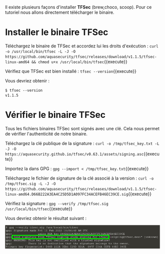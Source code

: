 Il existe plusieurs façons d'installer **TFSec** (brew,choco, scoop). Pour ce tutoriel nous allons directement télécharger le binaire.

# Installer le binaire TFSec

Téléchargez le binaire de TFSec et accordez lui les droits d'exécution :
`curl -o /usr/local/bin/tfsec -L -J -O https://github.com/aquasecurity/tfsec/releases/download/v1.1.5/tfsec-linux-amd64 && chmod u+x /usr/local/bin/tfsec`{{execute}}

Vérifiez que TFSec est bien installé :
`tfsec --version`{{execute}}

Vous devriez obtenir :
```
$ tfsec --version
v1.1.5
```

# Vérifier le binaire TFSec

Tous les fichiers binaires TFSec sont signés avec une clé. Cela nous permet de vérifier l'authenticité de notre binaire.

Téléchargez la clé publique de la signature :
`curl -o /tmp/tfsec_key.txt -L -J -O https://aquasecurity.github.io/tfsec/v0.63.1/assets/signing.asc`{{execute}}

Importez la dans GPG :
`gpg --import < /tmp/tfsec_key.txt`{{execute}}

Téléchargez le fichier de signature de la clé associé à la version :
`curl -o /tmp/tfsec.sig -L -J -O https://github.com/aquasecurity/tfsec/releases/download/v1.1.5/tfsec-linux-amd64.D66B222A3EA4C25D5D1A097FC34ACEFB46EC39CE.sig`{{execute}}

Vérifiez la signature :
`gpg --verify /tmp/tfsec.sig /usr/local/bin/tfsec`{{execute}}

Vous devriez obtenir le résultat suivant :

![Check Signature](assets/check-signature-ok.png)
